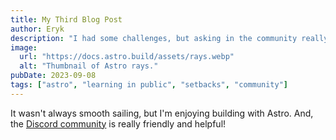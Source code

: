 ```yaml
---
title: My Third Blog Post
author: Eryk
description: "I had some challenges, but asking in the community really helped!"
image:
  url: "https://docs.astro.build/assets/rays.webp"
  alt: "Thumbnail of Astro rays."
pubDate: 2023-09-08
tags: ["astro", "learning in public", "setbacks", "community"]
---
```


It wasn't always smooth sailing, but I'm enjoying building with Astro. And, the [Discord community](https://astro.build/chat) is really friendly and helpful!
